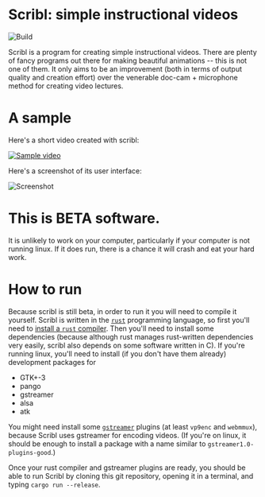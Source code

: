 # Scribl: simple instructional videos
![Build](https://github.com/jneem/scribl/workflows/Rust/badge.svg)

Scribl is a program for creating simple instructional videos. There are plenty of fancy programs
out there for making beautiful animations -- this is not one of them. It only aims to be an
improvement (both in terms of output quality and creation effort) over the venerable 
doc-cam + microphone method for creating video lectures.

# A sample

Here's a short video created with scribl:

[![Sample video](https://img.youtube.com/vi/5YkicmmhbcY/hqdefault.jpg)](https://youtu.be/5YkicmmhbcY)

Here's a screenshot of its user interface:

![Screenshot](https://raw.githubusercontent.com/jneem/scribl/master/scribl/sample/screenshot.png)

# This is BETA software.

It is unlikely to work on your computer, particularly if your computer is not
running linux.  If it does run, there is a chance it will crash and eat your
hard work.

# How to run

Because scribl is still beta, in order to run it you will need to compile it yourself.
Scribl is written in the [`rust`](https://www.rust-lang.org) programming language,
so first you'll need to [install a `rust` compiler](https://www.rust-lang.org/tools/install).
Then you'll need to install some dependencies (because although rust manages rust-written dependencies
very easily, scribl also depends on some software written in C). If you're running linux,
you'll need to install (if you don't have them already) development packages for

- GTK+-3
- pango
- gstreamer
- alsa
- atk

You might need install some [`gstreamer`](https://gstreamer.freedesktop.org) plugins (at least `vp9enc` and `webmmux`),
because Scribl uses gstreamer for encoding videos. (If you're on linux, it should be enough
to install a package with a name similar to `gstreamer1.0-plugins-good`.)

Once your rust compiler and gstreamer plugins are ready, you should be able to run Scribl
by cloning this git repository, opening it in a terminal, and typing `cargo run --release`.
